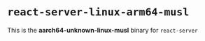 # `react-server-linux-arm64-musl`

This is the **aarch64-unknown-linux-musl** binary for `react-server`
